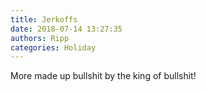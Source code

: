 ```yaml
---
title: Jerkoffs
date: 2018-07-14 13:27:35
authors: Ripp
categories: Holiday
---
```


 More made up bullshit by the king of bullshit!
